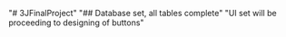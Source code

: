 "# 3JFinalProject" 
"## Database set, all tables complete"
"UI set will be proceeding to designing of buttons"
